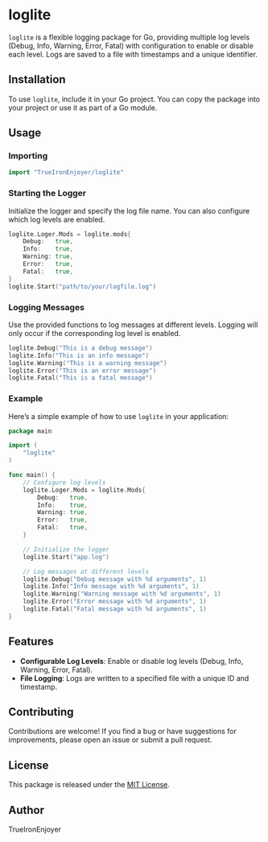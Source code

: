 # loglite

`loglite` is a flexible logging package for Go, providing multiple log levels (Debug, Info, Warning, Error, Fatal) with configuration to enable or disable each level. Logs are saved to a file with timestamps and a unique identifier.

## Installation

To use `loglite`, include it in your Go project. You can copy the package into your project or use it as part of a Go module.

## Usage

### Importing

```go
import "TrueIronEnjoyer/loglite"
```

### Starting the Logger

Initialize the logger and specify the log file name. You can also configure which log levels are enabled.

```go
loglite.Loger.Mods = loglite.mods{
    Debug:   true,
    Info:    true,
    Warning: true,
    Error:   true,
    Fatal:   true,
}
loglite.Start("path/to/your/logfile.log")
```

### Logging Messages

Use the provided functions to log messages at different levels. Logging will only occur if the corresponding log level is enabled.

```go
loglite.Debug("This is a debug message")
loglite.Info("This is an info message")
loglite.Warning("This is a warning message")
loglite.Error("This is an error message")
loglite.Fatal("This is a fatal message")
```

### Example

Here’s a simple example of how to use `loglite` in your application:

```go
package main

import (
	"loglite"
)

func main() {
	// Configure log levels
	loglite.Loger.Mods = loglite.Mods{
		Debug:   true,
		Info:    true,
		Warning: true,
		Error:   true,
		Fatal:   true,
	}

	// Initialize the logger
	loglite.Start("app.log")

	// Log messages at different levels
	loglite.Debug("Debug message with %d arguments", 1)
	loglite.Info("Info message with %d arguments", 1)
	loglite.Warning("Warning message with %d arguments", 1)
	loglite.Error("Error message with %d arguments", 1)
	loglite.Fatal("Fatal message with %d arguments", 1)
}
```

## Features

- **Configurable Log Levels**: Enable or disable log levels (Debug, Info, Warning, Error, Fatal).
- **File Logging**: Logs are written to a specified file with a unique ID and timestamp.

## Contributing

Contributions are welcome! If you find a bug or have suggestions for improvements, please open an issue or submit a pull request.

## License

This package is released under the [MIT License](LICENSE).

## Author

TrueIronEnjoyer